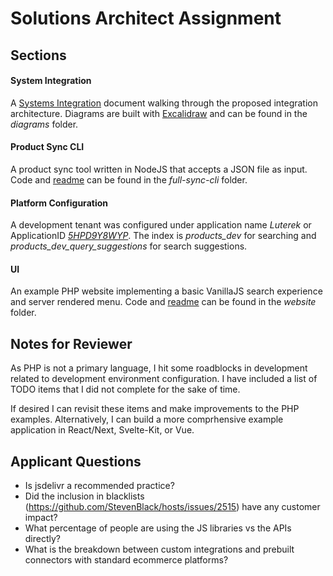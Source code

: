 # Solutions Architect Assignment

## Sections

#### System Integration

A [Systems Integration](SystemsIntegration.md) document walking through the proposed integration architecture. Diagrams are built with [Excalidraw](https://marketplace.visualstudio.com/items?itemName=pomdtr.excalidraw-editor) and can be found in the *diagrams* folder.

#### Product Sync CLI

A product sync tool written in NodeJS that accepts a JSON file as input. Code and [readme](/full-sync-cli/readme.md) can be found in the *full-sync-cli* folder.

#### Platform Configuration

A development tenant was configured under application name *Luterek* or ApplicationID *[5HPD9Y8WYP](https://dashboard.algolia.com/apps/5HPD9Y8WYP)*. The index is *products_dev* for searching and *products_dev_query_suggestions* for search suggestions.

#### UI

An example PHP website implementing a basic VanillaJS search experience and server rendered menu. Code and [readme](/website/readme.md) can be found in the *website* folder.

## Notes for Reviewer

As PHP is not a primary language, I hit some roadblocks in development related to development environment configuration. I have included a list of TODO items that I did not complete for the sake of time.

If desired I can revisit these items and make improvements to the PHP examples. Alternatively, I can build a more comprhensive example application in React/Next, Svelte-Kit, or Vue.

## Applicant Questions

 - Is jsdelivr a recommended practice?
 - Did the inclusion in blacklists (https://github.com/StevenBlack/hosts/issues/2515) have any customer impact?
 - What percentage of people are using the JS libraries vs the APIs directly?
 - What is the breakdown between custom integrations and prebuilt connectors with standard ecommerce platforms?